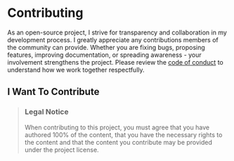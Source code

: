 # Contributing

As an open-source project, I strive for transparency and collaboration in my development process. 
I greatly appreciate any contributions members of the community can provide. Whether you are fixing bugs, proposing features, 
improving documentation, or spreading awareness - your involvement strengthens the project. Please review the [code of conduct](https://github.com/Lennolium/1Guard-ai/blob/main/.github/CODE_OF_CONDUCT.md) to 
understand how we work together respectfully.


## I Want To Contribute

> ### Legal Notice 
> When contributing to this project, you must agree that you have authored 100% of the content, that you have the necessary rights to the content and that the content you contribute may be provided under the project license.
